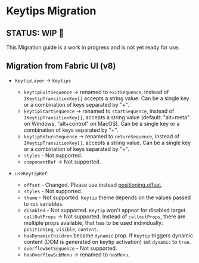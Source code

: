 # Keytips Migration

## STATUS: WIP 🚧

This Migration guide is a work in progress and is not yet ready for use.

## Migration from Fabric UI (v8)

- `KeytipLayer` -> `Keytips`

  - `keytipExitSequence` -> renamed to `exitSequence`, instead of `IKeytipTransitionKey[]`
    accepts a string value. Can be a single key or a combination of keys separated by "+".
  - `keytipStartSequence` -> renamed to `startSequence`, instead of `IKeytipTransitionKey[]`,
    accepts a string value (default: "alt+meta" on Windows, "alt+control" on MacOS). Can be a single key or a combination of keys separated by "+".
  - `keytipReturnSequence` -> renamed to `returnSequence`, instead of `IKeytipTransitionKey[]`,
    accepts a string value. Can be a single key or a combination of keys separated by "+".
  - `styles` - Not supported.
  - `componentRef` -> Not supported.

- `useKeytipRef`:
  - `offset` - Changed. Please use instead [positioning.offset](https://react.fluentui.dev/?path=/docs/concepts-developer-positioning-components--docs#offset-value).
  - `styles` - Not supported.
  - `theme` - Not supported. `Keytip` theme depends on the values passed to `css` variables.
  - `disabled` - Not supported. `Keytip` won't appear for disabled target.
    `callOutProps` -> Not supported. Instead of `calloutProps`, there are multiple props available, that has to be used individually: `positioning`, `visible`, `content`.
  - `hasDynamicChildren` became `dynamic` prop. If `Keytip` triggers dynamic content (DOM is generated on keytip activation) set `dynamic` to `true`.
  - `overflowSetSequence` - Not supported.
  - `hasOverflowSubMenu` -> renamed to `hasMenu`.
